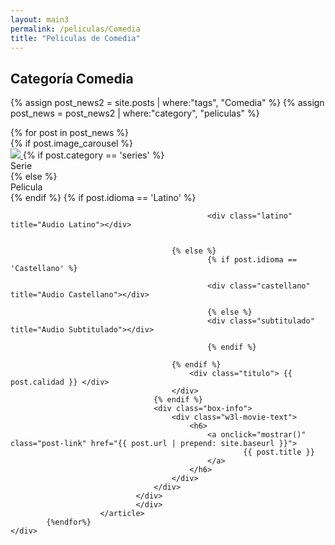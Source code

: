 ```yaml
---
layout: main3
permalink: /peliculas/Comedia
title: "Peliculas de Comedia"
---
```


<main class="home" id="post" role="main" itemprop="mainContentOfPage" itemscope="itemscope" itemtype="http://schema.org/Blog">

 <div cold-md="12">
    <h2 class="top_h3"> Categoría Comedia </h2>
  </div>
  
   {% assign post_news2 = site.posts | where:"tags", "Comedia" %}
   {% assign post_news = post_news2 | where:"category", "peliculas" %}
    <div id="grid" class="row flex-grid">
       {% for post in post_news %}
        <article data-toggle="tooltip" data-html="true" data-placement="bottom" class="box-item col-xs-4 col-sm-3 col-md-2 col-lg-2" itemscope="itemscope" itemtype="http://schema.org/BlogPosting" itemprop="blogPost">
                                <div class="box">
                                <div class="box-body">
                                    {% if post.image_carousel %}
                                        <div class="cover">
                                            <a onclick="mostrar()" href="{{ post.url | prepend: site.baseurl }}">
                                            <img src="https://res.cloudinary.com/imbriitneysam/image/upload/v1537239672/placeholder-min.png" data-url="{{ post.image_carousel }}" class="preload">
                                            </a>
                                            {% if post.category == 'series' %}
                                                <div class="series"> Serie </div>
                                                {% else %}
                                                <div class="peliculas"> Pelicula </div>
                                                {% endif %}
                                                {% if post.idioma == 'Latino' %}

                                                <div class="latino" title="Audio Latino"></div>


                                        {% else %}
                                                {% if post.idioma == 'Castellano' %}

                                                <div class="castellano" title="Audio Castellano"></div>

                                                {% else %}
                                                <div class="subtitulado" title="Audio Subtitulado"></div>

                                                {% endif %}

										{% endif %}
                                            <div class="titulo"> {{ post.calidad }} </div>
                                        </div>
                                    {% endif %}
                                    <div class="box-info">
                                        <div class="w3l-movie-text">
                                            <h6>
                                                <a onclick="mostrar()" class="post-link" href="{{ post.url | prepend: site.baseurl }}">
                                                        {{ post.title }}
                                                </a>
                                            </h6>
                                        </div>
                                    </div>
                                </div>
                                </div>
                        </article>
            {%endfor%}
    </div>


</main>